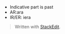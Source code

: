  - Indicative part is past
 - AR:ara
 - IR/ER: iera


> Written with [StackEdit](https://stackedit.io/).
<!--stackedit_data:
eyJoaXN0b3J5IjpbLTEzNjE4ODkzNTldfQ==
-->